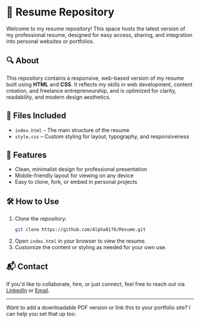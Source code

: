

# 📄 Resume Repository

Welcome to my resume repository! This space hosts the latest version of my professional resume, designed for easy access, sharing, and integration into personal websites or portfolios.

## 🔍 About

This repository contains a responsive, web-based version of my resume built using **HTML** and **CSS**. It reflects my skills in web development, content creation, and freelance entrepreneurship, and is optimized for clarity, readability, and modern design aesthetics.

## 📁 Files Included

- `index.html` – The main structure of the resume
- `style.css` – Custom styling for layout, typography, and responsiveness

## 🚀 Features

- Clean, minimalist design for professional presentation
- Mobile-friendly layout for viewing on any device
- Easy to clone, fork, or embed in personal projects

## 🛠️ How to Use

1. Clone the repository:
   ```bash
   git clone https://github.com/Alpha8176/Resume.git
   ```
2. Open `index.html` in your browser to view the resume.
3. Customize the content or styling as needed for your own use.

## 📬 Contact

If you'd like to collaborate, hire, or just connect, feel free to reach out via [LinkedIn](#) or [Email](mailto:your.email@example.com).

---

Want to add a downloadable PDF version or link this to your portfolio site? I can help you set that up too.
